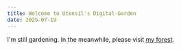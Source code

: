 ```yaml
---
title: Welcome to Utensil's Digital Garden
date: 2025-07-19
---
```


I'm still gardening. In the meanwhile, please visit [my forest](https://utensil.github.io/forest).
